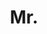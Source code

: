 ---
name: Francesco Pinto
title: Mr.
email: mailto:francesco.pinto@stx.ox.ac.uk
website: NULL
note: NULL
category: Graduate Students
photo: 
year: 2019
---